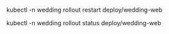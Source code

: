 kubectl -n wedding rollout restart deploy/wedding-web

kubectl -n wedding rollout status deploy/wedding-web
